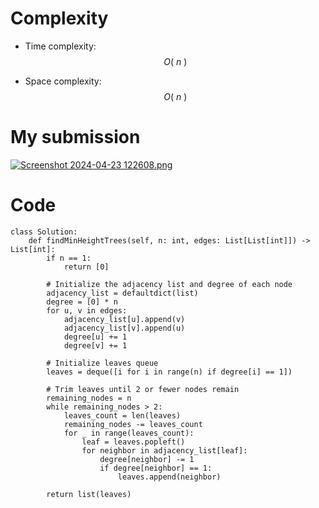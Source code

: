 # Complexity
- Time complexity: $$ O( \ n \ )$$
<!-- Add your time complexity here, e.g. $$O(n)$$ -->

- Space complexity: $$O( \ n \ )$$
<!-- Add your space complexity here, e.g. $$O(n)$$ -->

# My submission
<a href = https://leetcode.com/problems/minimum-height-trees/submissions/1239673614/>![Screenshot 2024-04-23 122608.png](https://assets.leetcode.com/users/images/9ddf36c4-6e69-4faa-8f93-693975a256f6_1713855423.7176476.png)</a>


# Code
```
class Solution:
    def findMinHeightTrees(self, n: int, edges: List[List[int]]) -> List[int]:
        if n == 1:
            return [0]
        
        # Initialize the adjacency list and degree of each node
        adjacency_list = defaultdict(list)
        degree = [0] * n
        for u, v in edges:
            adjacency_list[u].append(v)
            adjacency_list[v].append(u)
            degree[u] += 1
            degree[v] += 1
        
        # Initialize leaves queue
        leaves = deque([i for i in range(n) if degree[i] == 1])
        
        # Trim leaves until 2 or fewer nodes remain
        remaining_nodes = n
        while remaining_nodes > 2:
            leaves_count = len(leaves)
            remaining_nodes -= leaves_count
            for _ in range(leaves_count):
                leaf = leaves.popleft()
                for neighbor in adjacency_list[leaf]:
                    degree[neighbor] -= 1
                    if degree[neighbor] == 1:
                        leaves.append(neighbor)
        
        return list(leaves)
```
